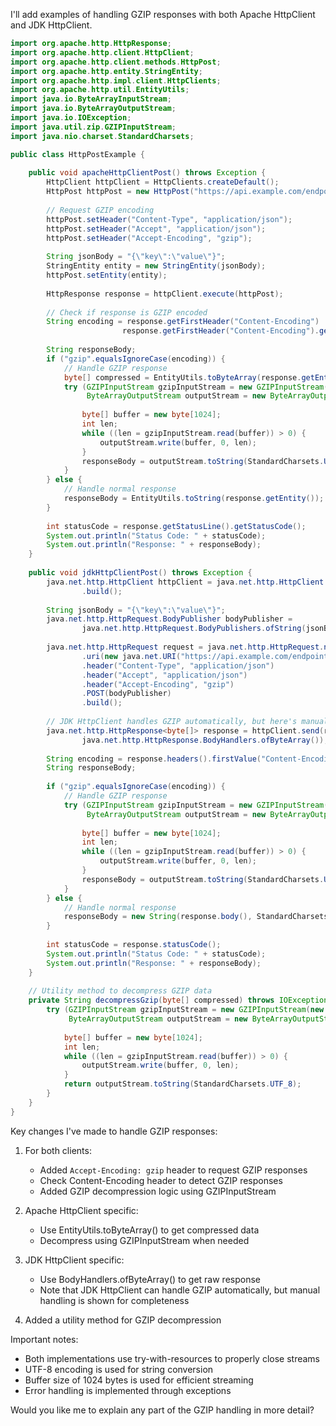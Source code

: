 I'll add examples of handling GZIP responses with both Apache HttpClient and JDK HttpClient.



```java
import org.apache.http.HttpResponse;
import org.apache.http.client.HttpClient;
import org.apache.http.client.methods.HttpPost;
import org.apache.http.entity.StringEntity;
import org.apache.http.impl.client.HttpClients;
import org.apache.http.util.EntityUtils;
import java.io.ByteArrayInputStream;
import java.io.ByteArrayOutputStream;
import java.io.IOException;
import java.util.zip.GZIPInputStream;
import java.nio.charset.StandardCharsets;

public class HttpPostExample {
    
    public void apacheHttpClientPost() throws Exception {
        HttpClient httpClient = HttpClients.createDefault();
        HttpPost httpPost = new HttpPost("https://api.example.com/endpoint");
        
        // Request GZIP encoding
        httpPost.setHeader("Content-Type", "application/json");
        httpPost.setHeader("Accept", "application/json");
        httpPost.setHeader("Accept-Encoding", "gzip");
        
        String jsonBody = "{\"key\":\"value\"}";
        StringEntity entity = new StringEntity(jsonBody);
        httpPost.setEntity(entity);
        
        HttpResponse response = httpClient.execute(httpPost);
        
        // Check if response is GZIP encoded
        String encoding = response.getFirstHeader("Content-Encoding") != null ? 
                         response.getFirstHeader("Content-Encoding").getValue() : "";
        
        String responseBody;
        if ("gzip".equalsIgnoreCase(encoding)) {
            // Handle GZIP response
            byte[] compressed = EntityUtils.toByteArray(response.getEntity());
            try (GZIPInputStream gzipInputStream = new GZIPInputStream(new ByteArrayInputStream(compressed));
                 ByteArrayOutputStream outputStream = new ByteArrayOutputStream()) {
                
                byte[] buffer = new byte[1024];
                int len;
                while ((len = gzipInputStream.read(buffer)) > 0) {
                    outputStream.write(buffer, 0, len);
                }
                responseBody = outputStream.toString(StandardCharsets.UTF_8);
            }
        } else {
            // Handle normal response
            responseBody = EntityUtils.toString(response.getEntity());
        }
        
        int statusCode = response.getStatusLine().getStatusCode();
        System.out.println("Status Code: " + statusCode);
        System.out.println("Response: " + responseBody);
    }
    
    public void jdkHttpClientPost() throws Exception {
        java.net.http.HttpClient httpClient = java.net.http.HttpClient.newBuilder()
                .build();
        
        String jsonBody = "{\"key\":\"value\"}";
        java.net.http.HttpRequest.BodyPublisher bodyPublisher = 
                java.net.http.HttpRequest.BodyPublishers.ofString(jsonBody);
        
        java.net.http.HttpRequest request = java.net.http.HttpRequest.newBuilder()
                .uri(new java.net.URI("https://api.example.com/endpoint"))
                .header("Content-Type", "application/json")
                .header("Accept", "application/json")
                .header("Accept-Encoding", "gzip")
                .POST(bodyPublisher)
                .build();
        
        // JDK HttpClient handles GZIP automatically, but here's manual handling if needed
        java.net.http.HttpResponse<byte[]> response = httpClient.send(request,
                java.net.http.HttpResponse.BodyHandlers.ofByteArray());
        
        String encoding = response.headers().firstValue("Content-Encoding").orElse("");
        String responseBody;
        
        if ("gzip".equalsIgnoreCase(encoding)) {
            // Handle GZIP response
            try (GZIPInputStream gzipInputStream = new GZIPInputStream(new ByteArrayInputStream(response.body()));
                 ByteArrayOutputStream outputStream = new ByteArrayOutputStream()) {
                
                byte[] buffer = new byte[1024];
                int len;
                while ((len = gzipInputStream.read(buffer)) > 0) {
                    outputStream.write(buffer, 0, len);
                }
                responseBody = outputStream.toString(StandardCharsets.UTF_8);
            }
        } else {
            // Handle normal response
            responseBody = new String(response.body(), StandardCharsets.UTF_8);
        }
        
        int statusCode = response.statusCode();
        System.out.println("Status Code: " + statusCode);
        System.out.println("Response: " + responseBody);
    }
    
    // Utility method to decompress GZIP data
    private String decompressGzip(byte[] compressed) throws IOException {
        try (GZIPInputStream gzipInputStream = new GZIPInputStream(new ByteArrayInputStream(compressed));
             ByteArrayOutputStream outputStream = new ByteArrayOutputStream()) {
            
            byte[] buffer = new byte[1024];
            int len;
            while ((len = gzipInputStream.read(buffer)) > 0) {
                outputStream.write(buffer, 0, len);
            }
            return outputStream.toString(StandardCharsets.UTF_8);
        }
    }
}

```

Key changes I've made to handle GZIP responses:

1. For both clients:
   - Added `Accept-Encoding: gzip` header to request GZIP responses
   - Check Content-Encoding header to detect GZIP responses
   - Added GZIP decompression logic using GZIPInputStream

2. Apache HttpClient specific:
   - Use EntityUtils.toByteArray() to get compressed data
   - Decompress using GZIPInputStream when needed

3. JDK HttpClient specific:
   - Use BodyHandlers.ofByteArray() to get raw response
   - Note that JDK HttpClient can handle GZIP automatically, but manual handling is shown for completeness

4. Added a utility method for GZIP decompression

Important notes:
- Both implementations use try-with-resources to properly close streams
- UTF-8 encoding is used for string conversion
- Buffer size of 1024 bytes is used for efficient streaming
- Error handling is implemented through exceptions

Would you like me to explain any part of the GZIP handling in more detail?
